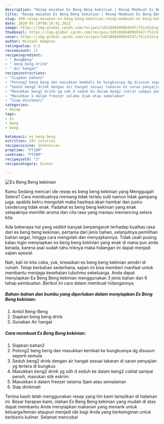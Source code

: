```yaml
---
description: "Resep masakan Es Beng Beng kekinian | Resep Membuat Es Beng Beng kekinian Yang Bisa Manjain Lidah"
title: "Resep masakan Es Beng Beng kekinian | Resep Membuat Es Beng Beng kekinian Yang Bisa Manjain Lidah"
slug: 469-resep-masakan-es-beng-beng-kekinian-resep-membuat-es-beng-beng-kekinian-yang-bisa-manjain-lidah
date: 2020-05-19T08:16:41.362Z
image: https://img-global.cpcdn.com/recipes/1d51896b809b9347/751x532cq70/es-beng-beng-kekinian-foto-resep-utama.jpg
thumbnail: https://img-global.cpcdn.com/recipes/1d51896b809b9347/751x532cq70/es-beng-beng-kekinian-foto-resep-utama.jpg
cover: https://img-global.cpcdn.com/recipes/1d51896b809b9347/751x532cq70/es-beng-beng-kekinian-foto-resep-utama.jpg
author: Michael Hampton
ratingvalue: 4.5
reviewcount: 11
recipeingredient:
- " BengBeng"
- " beng beng drink"
- " Air hangat"
recipeinstructions:
- "Siapkan bahan2"
- "Potong2 beng beng dan masukkan kembali ke bungkusnya dg disusun seperti semula"
- "Seduh beng2 drink dengan air hangat sesuai takaran di saran penyajian yg tertera di bungkus"
- "Masukkan beng2 drink yg sdh d seduh ke dalam beng2 coklat sampai penuh, masukan stik eskrim"
- "Masukkan k dalam freezer selama 3jam atau semalaman"
- "Siap dinikmati"
categories:
- Resep
tags:
- es
- beng
- beng

katakunci: es beng beng 
nutrition: 297 calories
recipecuisine: Indonesian
preptime: "PT28M"
cooktime: "PT56M"
recipeyield: "3"
recipecategory: Dinner

---
```



![Es Beng Beng kekinian](https://img-global.cpcdn.com/recipes/1d51896b809b9347/751x532cq70/es-beng-beng-kekinian-foto-resep-utama.jpg)

Kamu Sedang mencari ide resep es beng beng kekinian yang Menggugah Selera? Cara membuatnya memang tidak terlalu sulit namun tidak gampang juga. apabila keliru mengolah maka hasilnya akan hambar dan justru cenderung tidak enak. Padahal es beng beng kekinian yang enak selayaknya memiliki aroma dan cita rasa yang mampu memancing selera kita.

Ada beberapa hal yang sedikit banyak berpengaruh terhadap kualitas rasa dari es beng beng kekinian, pertama dari jenis bahan, selanjutnya pemilihan bahan segar, hingga cara mengolah dan menyajikannya. Tidak usah pusing kalau ingin menyiapkan es beng beng kekinian yang enak di mana pun anda berada, karena asal sudah tahu triknya maka hidangan ini dapat menjadi sajian spesial.




Nah, kali ini kita coba, yuk, kreasikan es beng beng kekinian sendiri di rumah. Tetap berbahan sederhana, sajian ini bisa memberi manfaat untuk membantu menjaga kesehatan tubuhmu sekeluarga. Anda dapat menyiapkan Es Beng Beng kekinian menggunakan 3 jenis bahan dan 6 tahap pembuatan. Berikut ini cara dalam membuat hidangannya.

<!--inarticleads1-->

##### Bahan-bahan dan bumbu yang diperlukan dalam menyiapkan Es Beng Beng kekinian:

1. Ambil  Beng-Beng
1. Siapkan  beng beng drink
1. Gunakan  Air hangat




<!--inarticleads2-->

##### Cara membuat Es Beng Beng kekinian:

1. Siapkan bahan2
1. Potong2 beng beng dan masukkan kembali ke bungkusnya dg disusun seperti semula
1. Seduh beng2 drink dengan air hangat sesuai takaran di saran penyajian yg tertera di bungkus
1. Masukkan beng2 drink yg sdh d seduh ke dalam beng2 coklat sampai penuh, masukan stik eskrim
1. Masukkan k dalam freezer selama 3jam atau semalaman
1. Siap dinikmati




Terima kasih telah menggunakan resep yang tim kami tampilkan di halaman ini. Besar harapan kami, olahan Es Beng Beng kekinian yang mudah di atas dapat membantu Anda menyiapkan makanan yang menarik untuk keluarga/teman ataupun menjadi ide bagi Anda yang berkeinginan untuk berbisnis kuliner. Selamat mencoba!

